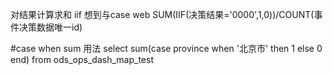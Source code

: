 
对结果计算求和  iif  想到与case   web
SUM(IIF(决策结果='0000',1,0))/COUNT(事件决策数据唯一id)


#case  when  sum  用法
select sum(case province when '北京市' then 1 else 0  end) from ods_ops_dash_map_test





